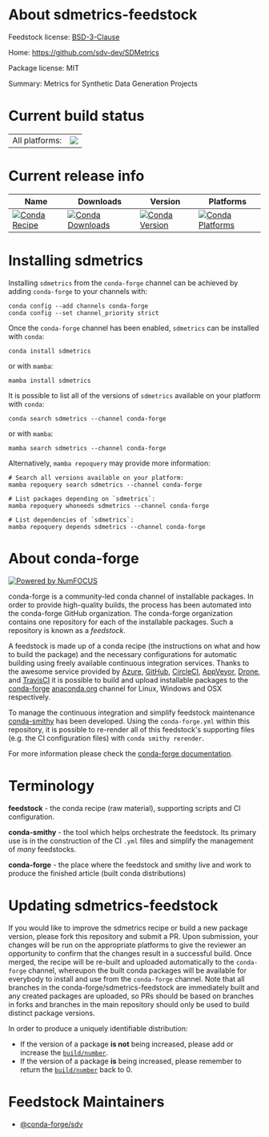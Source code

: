 About sdmetrics-feedstock
=========================

Feedstock license: [BSD-3-Clause](https://github.com/conda-forge/sdmetrics-feedstock/blob/main/LICENSE.txt)

Home: https://github.com/sdv-dev/SDMetrics

Package license: MIT

Summary: Metrics for Synthetic Data Generation Projects

Current build status
====================


<table><tr><td>All platforms:</td>
    <td>
      <a href="https://dev.azure.com/conda-forge/feedstock-builds/_build/latest?definitionId=14643&branchName=main">
        <img src="https://dev.azure.com/conda-forge/feedstock-builds/_apis/build/status/sdmetrics-feedstock?branchName=main">
      </a>
    </td>
  </tr>
</table>

Current release info
====================

| Name | Downloads | Version | Platforms |
| --- | --- | --- | --- |
| [![Conda Recipe](https://img.shields.io/badge/recipe-sdmetrics-green.svg)](https://anaconda.org/conda-forge/sdmetrics) | [![Conda Downloads](https://img.shields.io/conda/dn/conda-forge/sdmetrics.svg)](https://anaconda.org/conda-forge/sdmetrics) | [![Conda Version](https://img.shields.io/conda/vn/conda-forge/sdmetrics.svg)](https://anaconda.org/conda-forge/sdmetrics) | [![Conda Platforms](https://img.shields.io/conda/pn/conda-forge/sdmetrics.svg)](https://anaconda.org/conda-forge/sdmetrics) |

Installing sdmetrics
====================

Installing `sdmetrics` from the `conda-forge` channel can be achieved by adding `conda-forge` to your channels with:

```
conda config --add channels conda-forge
conda config --set channel_priority strict
```

Once the `conda-forge` channel has been enabled, `sdmetrics` can be installed with `conda`:

```
conda install sdmetrics
```

or with `mamba`:

```
mamba install sdmetrics
```

It is possible to list all of the versions of `sdmetrics` available on your platform with `conda`:

```
conda search sdmetrics --channel conda-forge
```

or with `mamba`:

```
mamba search sdmetrics --channel conda-forge
```

Alternatively, `mamba repoquery` may provide more information:

```
# Search all versions available on your platform:
mamba repoquery search sdmetrics --channel conda-forge

# List packages depending on `sdmetrics`:
mamba repoquery whoneeds sdmetrics --channel conda-forge

# List dependencies of `sdmetrics`:
mamba repoquery depends sdmetrics --channel conda-forge
```


About conda-forge
=================

[![Powered by
NumFOCUS](https://img.shields.io/badge/powered%20by-NumFOCUS-orange.svg?style=flat&colorA=E1523D&colorB=007D8A)](https://numfocus.org)

conda-forge is a community-led conda channel of installable packages.
In order to provide high-quality builds, the process has been automated into the
conda-forge GitHub organization. The conda-forge organization contains one repository
for each of the installable packages. Such a repository is known as a *feedstock*.

A feedstock is made up of a conda recipe (the instructions on what and how to build
the package) and the necessary configurations for automatic building using freely
available continuous integration services. Thanks to the awesome service provided by
[Azure](https://azure.microsoft.com/en-us/services/devops/), [GitHub](https://github.com/),
[CircleCI](https://circleci.com/), [AppVeyor](https://www.appveyor.com/),
[Drone](https://cloud.drone.io/welcome), and [TravisCI](https://travis-ci.com/)
it is possible to build and upload installable packages to the
[conda-forge](https://anaconda.org/conda-forge) [anaconda.org](https://anaconda.org/)
channel for Linux, Windows and OSX respectively.

To manage the continuous integration and simplify feedstock maintenance
[conda-smithy](https://github.com/conda-forge/conda-smithy) has been developed.
Using the ``conda-forge.yml`` within this repository, it is possible to re-render all of
this feedstock's supporting files (e.g. the CI configuration files) with ``conda smithy rerender``.

For more information please check the [conda-forge documentation](https://conda-forge.org/docs/).

Terminology
===========

**feedstock** - the conda recipe (raw material), supporting scripts and CI configuration.

**conda-smithy** - the tool which helps orchestrate the feedstock.
                   Its primary use is in the construction of the CI ``.yml`` files
                   and simplify the management of *many* feedstocks.

**conda-forge** - the place where the feedstock and smithy live and work to
                  produce the finished article (built conda distributions)


Updating sdmetrics-feedstock
============================

If you would like to improve the sdmetrics recipe or build a new
package version, please fork this repository and submit a PR. Upon submission,
your changes will be run on the appropriate platforms to give the reviewer an
opportunity to confirm that the changes result in a successful build. Once
merged, the recipe will be re-built and uploaded automatically to the
`conda-forge` channel, whereupon the built conda packages will be available for
everybody to install and use from the `conda-forge` channel.
Note that all branches in the conda-forge/sdmetrics-feedstock are
immediately built and any created packages are uploaded, so PRs should be based
on branches in forks and branches in the main repository should only be used to
build distinct package versions.

In order to produce a uniquely identifiable distribution:
 * If the version of a package **is not** being increased, please add or increase
   the [``build/number``](https://docs.conda.io/projects/conda-build/en/latest/resources/define-metadata.html#build-number-and-string).
 * If the version of a package **is** being increased, please remember to return
   the [``build/number``](https://docs.conda.io/projects/conda-build/en/latest/resources/define-metadata.html#build-number-and-string)
   back to 0.

Feedstock Maintainers
=====================

* [@conda-forge/sdv](https://github.com/orgs/conda-forge/teams/sdv/)

